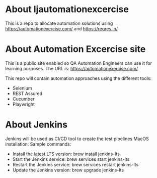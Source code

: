 # About ljautomationexcercise
This is a repo to allocate automation solutions using  https://automationexercise.com/ and https://reqres.in/

# About Automation Excercise site

This is a public site enabled so QA Automation Engineers can use it for learning purposes.
 The URL is: https://automationexercise.com/

This repo will contain automation approaches using the different tools:
- Selenium
- REST Assured
- Cucumber
- Playwright

# About Jenkins
Jenkins will be used as CI/CD tool to create the test pipelines
MacOS installation:
Sample commands:
- Install the latest LTS version: brew install jenkins-lts
- Start the Jenkins service: brew services start jenkins-lts
- Restart the Jenkins service: brew services restart jenkins-lts
- Update the Jenkins version: brew upgrade jenkins-lts
